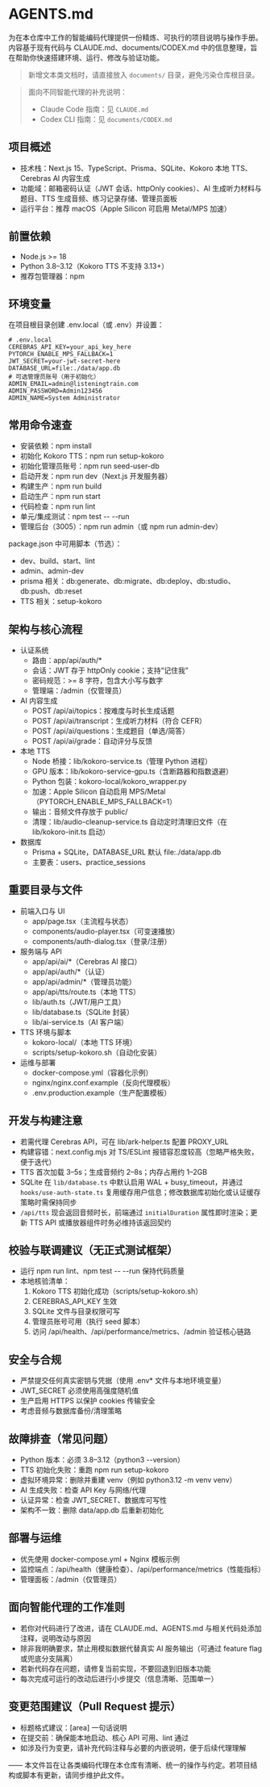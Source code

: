 # AGENTS.md

为在本仓库中工作的智能编码代理提供一份精炼、可执行的项目说明与操作手册。内容基于现有代码与 CLAUDE.md、documents/CODEX.md 中的信息整理，旨在帮助你快速搭建环境、运行、修改与验证功能。

> 新增文本类文档时，请直接放入 `documents/` 目录，避免污染仓库根目录。

> 面向不同智能代理的补充说明：
> - Claude Code 指南：见 `CLAUDE.md`
> - Codex CLI 指南：见 `documents/CODEX.md`

## 项目概述
- 技术栈：Next.js 15、TypeScript、Prisma、SQLite、Kokoro 本地 TTS、Cerebras AI 内容生成
- 功能域：邮箱密码认证（JWT 会话、httpOnly cookies）、AI 生成听力材料与题目、TTS 生成音频、练习记录存储、管理员面板
- 运行平台：推荐 macOS（Apple Silicon 可启用 Metal/MPS 加速）

## 前置依赖
- Node.js >= 18
- Python 3.8–3.12（Kokoro TTS 不支持 3.13+）
- 推荐包管理器：npm

## 环境变量
在项目根目录创建 .env.local（或 .env）并设置：
```
# .env.local
CEREBRAS_API_KEY=your_api_key_here
PYTORCH_ENABLE_MPS_FALLBACK=1
JWT_SECRET=your-jwt-secret-here
DATABASE_URL=file:./data/app.db
# 可选管理员账号（用于初始化）
ADMIN_EMAIL=admin@listeningtrain.com
ADMIN_PASSWORD=Admin123456
ADMIN_NAME=System Administrator
```

## 常用命令速查
- 安装依赖：npm install
- 初始化 Kokoro TTS：npm run setup-kokoro
- 初始化管理员账号：npm run seed-user-db
- 启动开发：npm run dev（Next.js 开发服务器）
- 构建生产：npm run build
- 启动生产：npm run start
- 代码检查：npm run lint
- 单元/集成测试：npm test -- --run
- 管理后台（3005）：npm run admin（或 npm run admin-dev）

package.json 中可用脚本（节选）：
- dev、build、start、lint
- admin、admin-dev
- prisma 相关：db:generate、db:migrate、db:deploy、db:studio、db:push、db:reset
- TTS 相关：setup-kokoro

## 架构与核心流程
- 认证系统
  - 路由：app/api/auth/*
  - 会话：JWT 存于 httpOnly cookie；支持“记住我”
  - 密码规范：>= 8 字符，包含大小写与数字
  - 管理端：/admin（仅管理员）
- AI 内容生成
  - POST /api/ai/topics：按难度与时长生成话题
  - POST /api/ai/transcript：生成听力材料（符合 CEFR）
  - POST /api/ai/questions：生成题目（单选/简答）
  - POST /api/ai/grade：自动评分与反馈
- 本地 TTS
  - Node 桥接：lib/kokoro-service.ts（管理 Python 进程）
  - GPU 版本：lib/kokoro-service-gpu.ts（含断路器和指数退避）
  - Python 包装：kokoro-local/kokoro_wrapper.py
  - 加速：Apple Silicon 自动启用 MPS/Metal（PYTORCH_ENABLE_MPS_FALLBACK=1）
  - 输出：音频文件存放于 public/
  - 清理：lib/audio-cleanup-service.ts 自动定时清理旧文件（在 lib/kokoro-init.ts 启动）
- 数据库
  - Prisma + SQLite，DATABASE_URL 默认 file:./data/app.db
  - 主要表：users、practice_sessions

## 重要目录与文件
- 前端入口与 UI
  - app/page.tsx（主流程与状态）
  - components/audio-player.tsx（可变速播放）
  - components/auth-dialog.tsx（登录/注册）
- 服务端与 API
  - app/api/ai/*（Cerebras AI 接口）
  - app/api/auth/*（认证）
  - app/api/admin/*（管理员功能）
  - app/api/tts/route.ts（本地 TTS）
  - lib/auth.ts（JWT/用户工具）
  - lib/database.ts（SQLite 封装）
  - lib/ai-service.ts（AI 客户端）
- TTS 环境与脚本
  - kokoro-local/（本地 TTS 环境）
  - scripts/setup-kokoro.sh（自动化安装）
- 运维与部署
  - docker-compose.yml（容器化示例）
  - nginx/nginx.conf.example（反向代理模板）
  - .env.production.example（生产配置模板）

## 开发与构建注意
- 若需代理 Cerebras API，可在 lib/ark-helper.ts 配置 PROXY_URL
- 构建容错：next.config.mjs 对 TS/ESLint 报错容忍度较高（忽略严格失败，便于迭代）
- TTS 首次加载 3–5s；生成音频约 2–8s；内存占用约 1–2GB
- SQLite 在 `lib/database.ts` 中默认启用 WAL + busy_timeout，并通过 `hooks/use-auth-state.ts` 复用缓存用户信息；修改数据库初始化或认证缓存策略时需保持同步
- `/api/tts` 现会返回音频时长，前端通过 `initialDuration` 属性即时渲染；更新 TTS API 或播放器组件时务必维持该返回契约

## 校验与联调建议（无正式测试框架）
- 运行 npm run lint、npm test -- --run 保持代码质量
- 本地核验清单：
  1) Kokoro TTS 初始化成功（scripts/setup-kokoro.sh）
  2) CEREBRAS_API_KEY 生效
  3) SQLite 文件与目录权限可写
  4) 管理员账号可用（执行 seed 脚本）
  5) 访问 /api/health、/api/performance/metrics、/admin 验证核心链路

## 安全与合规
- 严禁提交任何真实密钥与凭据（使用 .env* 文件与本地环境变量）
- JWT_SECRET 必须使用高强度随机值
- 生产启用 HTTPS 以保护 cookies 传输安全
- 考虑音频与数据库备份/清理策略

## 故障排查（常见问题）
- Python 版本：必须 3.8–3.12（python3 --version）
- TTS 初始化失败：重跑 npm run setup-kokoro
- 虚拟环境异常：删除并重建 venv（例如 python3.12 -m venv venv）
- AI 生成失败：检查 API Key 与网络/代理
- 认证异常：检查 JWT_SECRET、数据库可写性
- 架构不一致：删除 data/app.db 后重新初始化

## 部署与运维
- 优先使用 docker-compose.yml + Nginx 模板示例
- 监控端点：/api/health（健康检查）、/api/performance/metrics（性能指标）
- 管理面板：/admin（仅管理员）

## 面向智能代理的工作准则
- 若你对代码进行了改进，请在 CLAUDE.md、AGENTS.md 与相关代码处添加注释，说明改动与原因
- 除非我明确要求，禁止用模拟数据代替真实 AI 服务输出（可通过 feature flag 或兜底分支隔离）
- 若新代码存在问题，请修复当前实现，不要回退到旧版本功能
- 每次完成可运行的改动后进行小步提交（信息清晰、范围单一）

## 变更范围建议（Pull Request 提示）
- 标题格式建议：[area] 一句话说明
- 在提交前：确保能本地启动、核心 API 可用、lint 通过
- 如涉及行为变更，请补充代码注释与必要的内嵌说明，便于后续代理理解

——
本文件旨在让各类编码代理在本仓库有清晰、统一的操作与约定。若项目结构或脚本有更新，请同步维护此文件。

